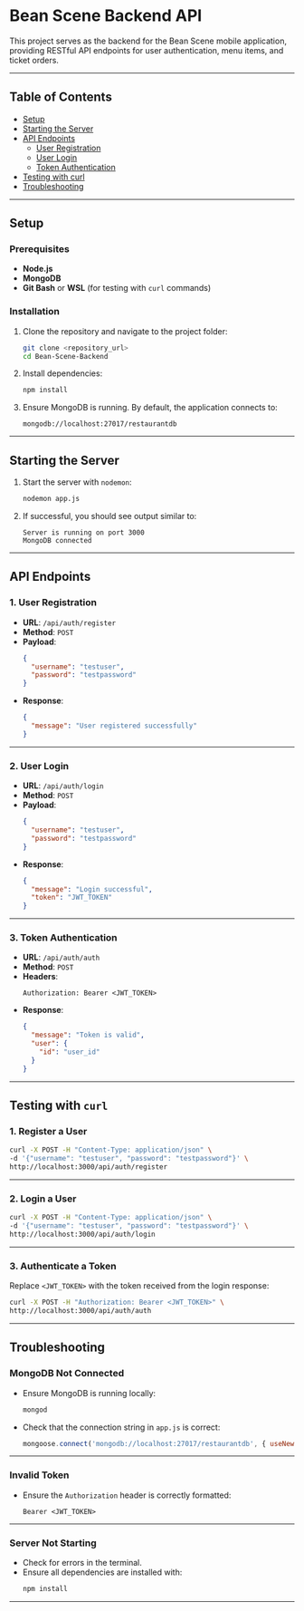 
# Bean Scene Backend API

This project serves as the backend for the Bean Scene mobile application, providing RESTful API endpoints for user authentication, menu items, and ticket orders.

---

## Table of Contents

- [Setup](#setup)
- [Starting the Server](#starting-the-server)
- [API Endpoints](#api-endpoints)
  - [User Registration](#user-registration)
  - [User Login](#user-login)
  - [Token Authentication](#token-authentication)
- [Testing with curl](#testing-with-curl)
- [Troubleshooting](#troubleshooting)

---

## Setup

### Prerequisites

- **Node.js** 
- **MongoDB**
- **Git Bash** or **WSL** (for testing with `curl` commands)

### Installation

1. Clone the repository and navigate to the project folder:
   ```bash
   git clone <repository_url>
   cd Bean-Scene-Backend
   ```

2. Install dependencies:
   ```bash
   npm install
   ```

3. Ensure MongoDB is running. By default, the application connects to:
   ```
   mongodb://localhost:27017/restaurantdb
   ```

---

## Starting the Server

1. Start the server with `nodemon`:
   ```bash
   nodemon app.js
   ```

2. If successful, you should see output similar to:
   ```
   Server is running on port 3000
   MongoDB connected
   ```

---

## API Endpoints

### 1. **User Registration**

- **URL**: `/api/auth/register`
- **Method**: `POST`
- **Payload**:
  ```json
  {
    "username": "testuser",
    "password": "testpassword"
  }
  ```
- **Response**:
  ```json
  {
    "message": "User registered successfully"
  }
  ```

---

### 2. **User Login**

- **URL**: `/api/auth/login`
- **Method**: `POST`
- **Payload**:
  ```json
  {
    "username": "testuser",
    "password": "testpassword"
  }
  ```
- **Response**:
  ```json
  {
    "message": "Login successful",
    "token": "JWT_TOKEN"
  }
  ```

---

### 3. **Token Authentication**

- **URL**: `/api/auth/auth`
- **Method**: `POST`
- **Headers**:
  ```http
  Authorization: Bearer <JWT_TOKEN>
  ```
- **Response**:
  ```json
  {
    "message": "Token is valid",
    "user": {
      "id": "user_id"
    }
  }
  ```

---

## Testing with `curl`

### 1. Register a User
```bash
curl -X POST -H "Content-Type: application/json" \
-d '{"username": "testuser", "password": "testpassword"}' \
http://localhost:3000/api/auth/register
```

---

### 2. Login a User
```bash
curl -X POST -H "Content-Type: application/json" \
-d '{"username": "testuser", "password": "testpassword"}' \
http://localhost:3000/api/auth/login
```

---

### 3. Authenticate a Token
Replace `<JWT_TOKEN>` with the token received from the login response:
```bash
curl -X POST -H "Authorization: Bearer <JWT_TOKEN>" \
http://localhost:3000/api/auth/auth
```

---

## Troubleshooting

### MongoDB Not Connected
- Ensure MongoDB is running locally:
  ```bash
  mongod
  ```
- Check that the connection string in `app.js` is correct:
  ```javascript
  mongoose.connect('mongodb://localhost:27017/restaurantdb', { useNewUrlParser: true, useUnifiedTopology: true });
  ```

---

### Invalid Token
- Ensure the `Authorization` header is correctly formatted:
  ```
  Bearer <JWT_TOKEN>
  ```

---

### Server Not Starting
- Check for errors in the terminal.
- Ensure all dependencies are installed with:
  ```bash
  npm install
  ```

---
